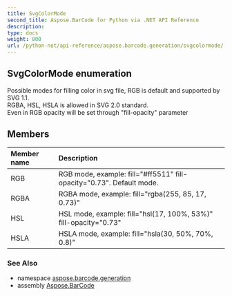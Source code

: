 ```yaml
---
title: SvgColorMode
second_title: Aspose.BarCode for Python via .NET API Reference
description: 
type: docs
weight: 800
url: /python-net/api-reference/aspose.barcode.generation/svgcolormode/
---
```


## SvgColorMode enumeration

Possible modes for filling color in svg file, RGB is default and supported by SVG 1.1.<br/>            RGBA, HSL, HSLA is allowed in SVG 2.0 standard.<br/>            Even in RGB opacity will be set through "fill-opacity" parameter

## Members
| Member name | Description |
| :- | :- |
|RGB|RGB mode, example: fill="#ff5511" fill-opacity="0.73". Default mode.|
|RGBA|RGBA mode, example: fill="rgba(255, 85, 17, 0.73)"|
|HSL|HSL mode, example: fill="hsl(17, 100%, 53%)" fill-opacity="0.73"|
|HSLA|HSLA mode, example: fill="hsla(30, 50%, 70%, 0.8)"|

### See Also

* namespace [aspose.barcode.generation](/barcode/python-net/api-reference/aspose.barcode.generation/)
* assembly [Aspose.BarCode](/barcode/python-net/api-reference/)

